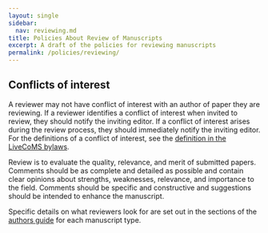 ```yaml
---
layout: single
sidebar:
  nav: reviewing.md
title: Policies About Review of Manuscripts
excerpt: A draft of the policies for reviewing manuscripts
permalink: /policies/reviewing/
---
```


## Conflicts of interest

A reviewer may not have conflict of interest with an author of paper
they are reviewing. If a reviewer identifies a conflict of interest
when invited to review, they should notify the inviting editor. If a
conflict of interest arises during the review process, they should
immediately notify the inviting editor. For the definitions of a
conflict of interest, see the [definition in the LiveCoMS
bylaws](/policies/livecoms_bylaws/).


Review is to evaluate the quality, relevance, and merit of
submitted papers. Comments should be as complete and detailed as
possible and contain clear opinions about strengths, weaknesses,
relevance, and importance to the field. Comments should be specific
and constructive and suggestions should be intended to enhance the
manuscript.

Specific details on what reviewers look for are set out in the
sections of the [authors guide](/authors/policies/) for each manuscript type.



